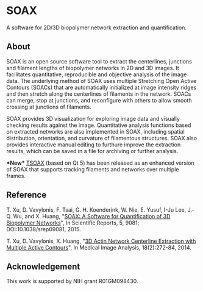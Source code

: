 # SOAX
A software for 2D/3D biopolymer network extraction and quantification.

About
-----
SOAX is an open source software tool to extract the centerlines, junctions and filament lengths of biopolymer networks in 2D and 3D images. It facilitates quantitative, reproducible and objective analysis of the image data. The underlying method of SOAX uses multiple Stretching Open Active Contours (SOACs) that are automatically initialized at image intensity ridges and then stretch along the centerlines of filaments in the network. SOACs can merge, stop at junctions, and reconfigure with others to allow smooth crossing at junctions of filaments.

SOAX provides 3D visualization for exploring image data and visually checking results against the image. Quantitative analysis functions based on extracted networks are also implemented in SOAX, including spatial distribution, orientation, and curvature of filamentous structures. SOAX also provides interactive manual editing to furthure improve the extraction results, which can be saved in a file for archiving or further analysis.

**\*New\*** [TSOAX](https://github.com/tix209/TSOAX) (based on Qt 5) has been released as an enhanced version of SOAX that supports tracking filaments and networks over multiple frames.

Reference
---------
T. Xu, D. Vavylonis, F. Tsai, G. H. Koenderink, W. Nie, E. Yusuf, I-Ju Lee, J.-Q. Wu, and X. Huang, "[SOAX: A Software for Quantification of 3D Biopolymer Networks](http://www.nature.com/srep/2015/150313/srep09081/full/srep09081.html)", In Scientific Reports, 5, 9081; DOI:10.1038/srep09081, 2015.

T. Xu, D. Vavylonis, X. Huang, "[3D Actin Network Centerline Extraction with Multiple Active Contours](http://www.sciencedirect.com/science/article/pii/S136184151300159X)", In Medical Image Analysis, 18(2):272-84, 2014.

Acknowledgement
---------------
This work is supported by NIH grant R01GM098430.
